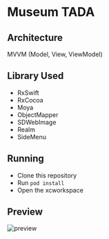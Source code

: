 # Museum TADA 

## Architecture

MVVM (Model, View, ViewModel)

## Library Used

- RxSwift
- RxCocoa
- Moya
- ObjectMapper
- SDWebImage
- Realm
- SideMenu

## Running

- Clone this repository
- Run `pod install`
- Open the xcworkspace


## Preview

![preview](./museum_preview.gif)
